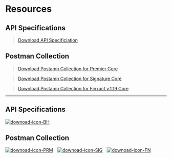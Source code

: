 # Resources

## API Specifications

<!-- theme: info -->  
> [Download API Specificiation](https://github.com/Fiserv/banking-hub/files/11222397/esf-service-swagger-release-11.0.0.2023.1.zip)

## Postman Collection

<!-- theme: info -->  
> [Download Postamn Collection for Premier Core](https://github.com/Fiserv/banking-hub/files/12247349/Banking.Hub.-.Premier.-.Trial.Plan.Postman.Collection.zip)

<!-- theme: info -->  
> [Download Postamn Collection for Signature Core](https://github.com/Fiserv/banking-hub/files/11710490/Banking.Hub.-.Signature.-.Trial.Plan.Postman.Collection.zip)

<!-- theme: info -->  
> [Download Postamn Collection for Finxact v.1.19 Core](https://github.com/Fiserv/banking-hub/files/12260810/Banking.Hub.-.Finxact.1.19.-.Trial.Plan.Postman.Collection.zip)







--------------------------------------------------------



## API Specifications

  [![downoad-icon-BH]][BH]  

## Postman Collection

  [![downoad-icon-PRM]][PRM]      [![downoad-icon-SIG]][SIG]    [![downoad-icon-FN]][FN]   

[downoad-icon-PRM]: https://github.com/Fiserv/banking-hub/assets/81968767/934da291-c743-41cb-9325-16cf2c8d7bda
[PRM]: https://github.com/Fiserv/banking-hub/files/12247349/Banking.Hub.-.Premier.-.Trial.Plan.Postman.Collection.zip


[downoad-icon-SIG]: https://github.com/Fiserv/banking-hub/assets/81968767/b4c09878-6e73-4e9e-9171-74bcd3e4f8b6
[SIG]: https://github.com/Fiserv/banking-hub/files/11710490/Banking.Hub.-.Signature.-.Trial.Plan.Postman.Collection.zip


[downoad-icon-BH]: https://github.com/Fiserv/banking-hub/assets/81968767/4c31d642-7574-413e-b02e-32f7ad1ae504
[BH]: https://github.com/Fiserv/banking-hub/files/11222397/esf-service-swagger-release-11.0.0.2023.1.zip

[downoad-icon-FN]: https://github.com/Fiserv/banking-hub/assets/81968767/76dd0525-220e-4c1e-90c8-b612eed002db
[FN]: https://github.com/Fiserv/banking-hub/files/12260810/Banking.Hub.-.Finxact.1.19.-.Trial.Plan.Postman.Collection.zip
  
  
